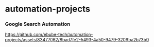 # automation-projects


### Google Search Automation
https://github.com/ebube-tech/automation-projects/assets/83477062/8bad7fe2-5493-4a50-9479-3209ba2b73b0

